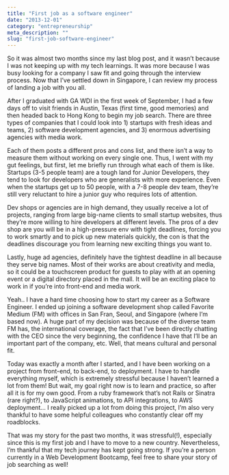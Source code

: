 ```yaml
---
title: "First job as a software engineer"
date: "2013-12-01"
category: "entrepreneurship"
meta_description: ""
slug: "first-job-software-engineer"
---
```


So it was almost two months since my last blog post, and it wasn’t because I was not keeping up with my tech learnings. It was more because I was busy looking for a company I saw fit and going through the interview process. Now that I’ve settled down in Singapore, I can review my process of landing a job with you all.

After I graduated with GA WDI in the first week of September, I had a few days off to visit friends in Austin, Texas (first time, good memories) and then headed back to Hong Kong to begin my job search. There are three types of companies that I could look into 1) startups with fresh ideas and teams, 2) software development agencies, and 3) enormous advertising agencies with media work.

Each of them posts a different pros and cons list, and there isn’t a way to measure them without working on every single one. Thus, I went with my gut feelings, but first, let me briefly run through what each of them is like. Startups (3-5 people team) are a tough land for Junior Developers, they tend to look for developers who are generalists with more experience. Even when the startups get up to 50 people, with a 7-8 people dev team, they’re still very reluctant to hire a junior guy who requires lots of attention.

Dev shops or agencies are in high demand, they usually receive a lot of projects, ranging from large big-name clients to small startup websites, thus they’re more willing to hire developers at different levels. The pros of a dev shop are you will be in a high-pressure env with tight deadlines, forcing you to work smartly and to pick up new materials quickly, the con is that the deadlines discourage you from learning new exciting things you want to.

Lastly, huge ad agencies, definitely have the tightest deadline in all because they serve big names. Most of their works are about creativity and media, so it could be a touchscreen product for guests to play with at an opening event or a digital directory placed in the mall. It will be an exciting place to work in if you’re into front-end and media work.

Yeah.. I have a hard time choosing how to start my career as a Software Engineer. I ended up joining a software development shop called Favorite Medium (FM) with offices in San Fran, Seoul, and Singapore (where I’m based now). A huge part of my decision was because of the diverse team FM has, the international coverage, the fact that I’ve been directly chatting with the CEO since the very beginning, the confidence I have that I’ll be an important part of the company, etc. Well, that means cultural and personal fit.

Today was exactly a month after I started, and I have been working on a project from front-end, to back-end, to deployment. I have to handle everything myself, which is extremely stressful because I haven’t learned a lot from them! But wait, my goal right now is to learn and practice, so after all it is for my own good. From a ruby framework that’s not Rails or Sinatra (rare right?), to JavaScript animations, to API integrations, to AWS deployment… I really picked up a lot from doing this project, I’m also very thankful to have some helpful colleagues who constantly clear off my roadblocks.

That was my story for the past two months, it was stressful(!), especially since this is my first job and I have to move to a new country. Nevertheless, I’m thankful that my tech journey has kept going strong. If you’re a person currently in a Web Development Bootcamp, feel free to share your story of job searching as well!
